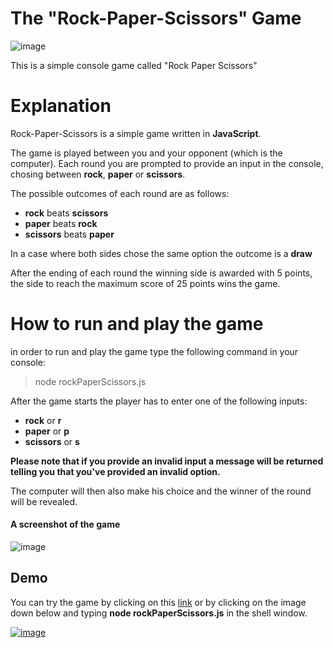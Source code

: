# The "Rock-Paper-Scissors" Game

![image](https://user-images.githubusercontent.com/114098743/208228541-36ce623c-f74b-4ed8-9f42-c4f3f7643467.png)


This is a simple console game called "Rock Paper Scissors"

# Explanation

Rock-Paper-Scissors is a simple game written in **JavaScript**.

The game is played between you and your opponent (which is the computer).
Each round you are prompted to provide an input in the console, chosing between **rock**, **paper** or **scissors**.

The possible outcomes of each round are as follows:

- **rock** beats **scissors**
- **paper** beats **rock**
- **scissors** beats **paper**

In a case where both sides chose the same option the outcome is a **draw**

After the ending of each round the winning side is awarded with 5 points, the side to reach the maximum score of 25 points wins the game.

# How to run and play the game

in order to run and play the game type the following command in your console:

> node rockPaperScissors.js

After the game starts the player has to enter one of the following inputs:

- **rock** or **r**
- **paper** or **p**
- **scissors** or **s**

**Please note that if you provide an invalid input a message will be returned telling you that you've provided an invalid option.**

The computer will then also make his choice and the winner of the round will be revealed.

#### A screenshot of the game

![image](https://user-images.githubusercontent.com/114098743/208088180-d7332719-82df-46f4-bdfc-562b0ab18f5a.png)

## Demo

You can try the game by clicking on this [link](https://replit.com/@DanielPopov2/rockPaperScissors#rockPaperScissors.js) or by clicking on the image down below and typing **node rockPaperScissors.js** in the shell window.


[![image](https://user-images.githubusercontent.com/114098743/208098097-46579716-138b-42be-94ea-7389776790b8.png)](https://replit.com/@DanielPopov2/rockPaperScissors#rockPaperScissors.js)




